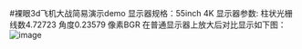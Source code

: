 #裸眼3d飞机大战简易演示demo
显示器规格：55inch 4K
显示器参数: 柱状光栅 线数4.72723 角度0.23579 像素BGR
在普通显示器上放大后对比显示如下图：
![image](iamge/normal.png)
